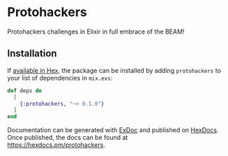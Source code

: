 # Protohackers

Protohackers challenges in Elixir in full embrace of the BEAM!

## Installation

If [available in Hex](https://hex.pm/docs/publish), the package can be installed
by adding `protohackers` to your list of dependencies in `mix.exs`:

```elixir
def deps do
  [
    {:protohackers, "~> 0.1.0"}
  ]
end
```

Documentation can be generated with [ExDoc](https://github.com/elixir-lang/ex_doc)
and published on [HexDocs](https://hexdocs.pm). Once published, the docs can
be found at <https://hexdocs.pm/protohackers>.

